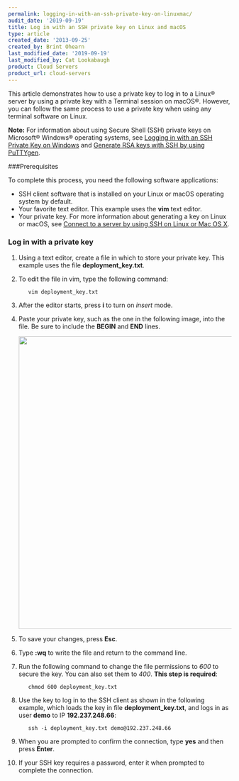 ```yaml
---
permalink: logging-in-with-an-ssh-private-key-on-linuxmac/
audit_date: '2019-09-19'
title: Log in with an SSH private key on Linux and macOS
type: article
created_date: '2013-09-25'
created_by: Brint Ohearn
last_modified_date: '2019-09-19'
last_modified_by: Cat Lookabaugh
product: Cloud Servers
product_url: cloud-servers
---
```


This article demonstrates how to use a private key to log in to a Linux&reg;
server by using a private key with a Terminal session on macOS&reg;. However,
you can follow the same process to use a private key when using any
terminal software on Linux.

**Note:** For information about using Secure Shell (SSH) private keys on Microsoft&reg; 
Windows&reg; operating systems, see 
[Logging in with an SSH Private Key on Windows](/how-to/logging-in-with-an-ssh-private-key-on-windows)
and [Generate RSA keys with SSH by using PuTTYgen](https://support.rackspace.com/how-to/generating-rsa-keys-with-ssh-puttygen/).

###Prerequisites

To complete this process, you need the following software applications:

 - SSH client software that is installed on your Linux or macOS operating system by default.
 - Your favorite text editor. This example uses the **vim** text editor.
 - Your private key.  For more information about generating a key on Linux or macOS, see 
 [Connect to a server by using SSH on Linux or Mac OS X](https://support.rackspace.com/how-to/connecting-to-a-server-using-ssh-on-linux-or-mac-os/).

### Log in with a private key

1. Using a text editor, create a file in which to store your private key. This example uses 
the file **deployment_key.txt**.

2. To edit the file in vim, type the following command:

          vim deployment_key.txt

3. After the editor starts, press **i** to turn on *insert* mode. 

4. Paste your private key, such as the one in the following image, into the file.
Be sure to include the **BEGIN** and **END** lines.
        
     <img src="{% asset_path cloud-servers/logging-in-with-an-ssh-private-key-on-linuxmac/Linux2.png %}" width="764" height="660" />

5. To save your changes, press **Esc**. 

6. Type **:wq** to write the file and return to the command line.

7. Run the following command to change the file permissions to *600* to secure the key. You can also set them to *400*.
**This step is required**:

          chmod 600 deployment_key.txt

8. Use the key to log in to the SSH client as shown in the following example, which loads the key in file **deployment\_key.txt**, and logs in as user **demo** to IP **192.237.248.66**:

          ssh -i deployment_key.txt demo@192.237.248.66

9. When you are prompted to confirm the connection, type **yes** and then press **Enter**. 

10. If your SSH key requires a password, enter it when prompted to complete the connection.


<script type="application/ld+json">
  {
   "@context": "http://schema.org/",
   "@type": "HowTo",
   "name":"Log in with an SSH private key on Linux and Mac",
   "description": "This example demonstrates how to use a private key to log in to a Linux server by using a private key by using a Terminal session on OS X. However, you can follow the same process to use a private key when using any terminal software on Linux.",
   "step": [
   	{
   	"@type": "HowToSection",
   	"name": "Create a file with your private key",
       "position": "1",
   	"itemListElement": "Using a text editor, create a new file and store your private key in it."
   	},{
    "@type": "HowToSection",
   	"name": "Change the file permissions",
       "position": "2",
   	"itemListElement": "Run the chmod 600 deployment_key.txt command to change the file permissions to 600 to secure the key."
    },{
   	"@type": "HowToSection",
   	"name": "Log in to the SSH client",
       "position": "3",
   	"itemListElement": "Use the key to log in to the SSH client."
    },{
   	"@type": "HowToSection",
   	"name": "Confirm connection",
       "position": "4",
   	"itemListElement": "When the prompted to confirm the connection, type yes and then press Enter."
    },{
   	"@type": "HowToSection",
   	"name": "Complete connection",
       "position": "5",
   	"itemListElement": "If your SSH key requires a password, enter it when prompted to complete the connection."
   }]}
</script>
